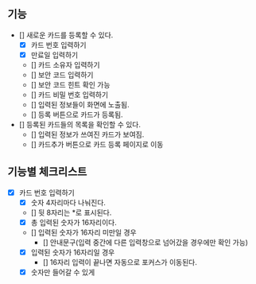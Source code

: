 ## 기능

- [] 새로운 카드를 등록할 수 있다.
  - [x] 카드 번호 입력하기
  - [x] 만료일 입력하기
  - [] 카드 소유자 입력하기
  - [] 보안 코드 입력하기
  - [] 보안 코드 힌트 확인 가능
  - [] 카드 비밀 번호 입력하기
  - [] 입력된 정보들이 화면에 노출됨.
  - [] 등록 버튼으로 카드가 등록됨.
- [] 등록된 카드들의 목록을 확인할 수 있다.
  - [] 입력된 정보가 쓰여진 카드가 보여짐.
  - [] 카드추가 버튼으로 카드 등록 페이지로 이동

## 기능별 체크리스트

- [x] 카드 번호 입력하기
  - [x] 숫자 4자리마다 나눠진다.
  - [] 뒷 8자리는 \*로 표시된다.
  - [x] 총 입력된 숫자가 16자리이다.
  - [] 입력된 숫자가 16자리 미만일 경우
    - [] 안내문구(입력 중간에 다른 입력창으로 넘어갔을 경우에만 확인 가능)
  - [x] 입력된 숫자가 16자리일 경우
    - [] 16자리 입력이 끝나면 자동으로 포커스가 이동된다.
  - [x] 숫자만 들어갈 수 있게

